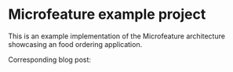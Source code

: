# Microfeature example project

This is an example implementation of the Microfeature architecture showcasing an food ordering application.


Corresponding blog post: 
